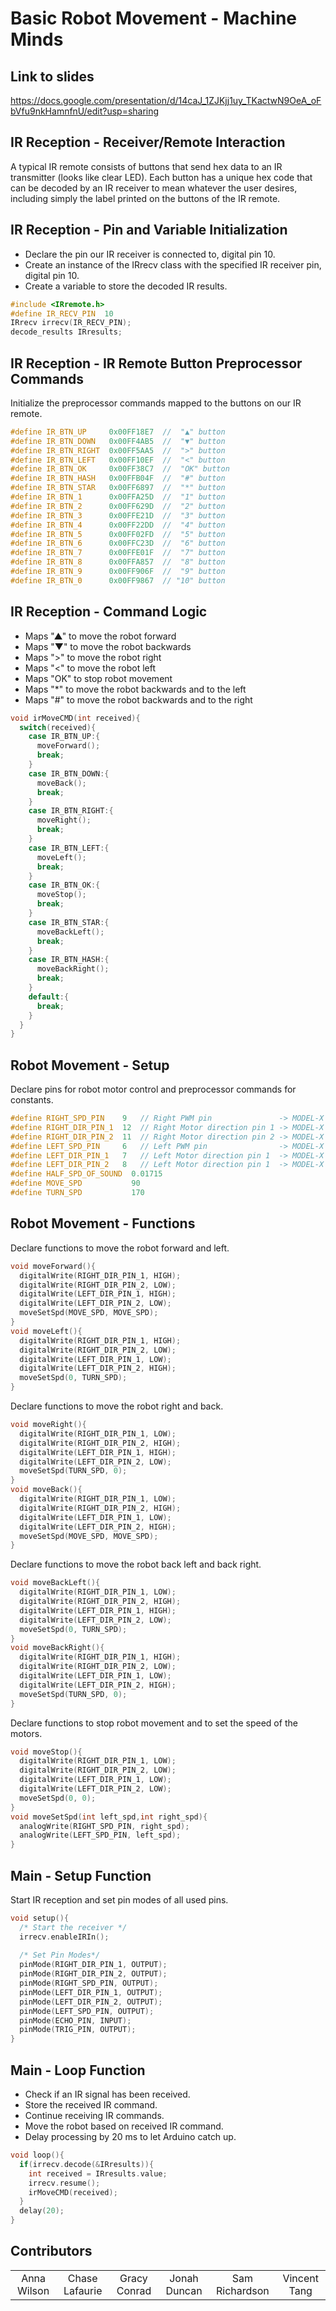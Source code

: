 # Basic Robot Movement - Machine Minds

## Link to slides
https://docs.google.com/presentation/d/14caJ_1ZJKjj1uy_TKactwN9OeA_oFbVfu9nkHamnfnU/edit?usp=sharing

## IR Reception - Receiver/Remote Interaction
A typical IR remote consists of buttons that send hex data to an IR transmitter (looks like clear LED). Each button has a unique hex code that can be decoded by an IR receiver to mean whatever the user desires, including simply the label printed on the buttons of the IR remote.

## IR Reception - Pin and Variable Initialization
+ Declare the pin our IR receiver is connected to, digital pin 10.
+ Create an instance of the IRrecv class with the specified IR receiver pin, digital pin 10.
+ Create a variable to store the decoded IR results.
```c++
#include <IRremote.h>
#define IR_RECV_PIN  10
IRrecv irrecv(IR_RECV_PIN);
decode_results IRresults;
```

## IR Reception - IR Remote Button Preprocessor Commands
Initialize the preprocessor commands mapped to the buttons on our IR remote.
```c++
#define IR_BTN_UP     0x00FF18E7  //  "▲" button
#define IR_BTN_DOWN   0x00FF4AB5  //  "▼" button
#define IR_BTN_RIGHT  0x00FF5AA5  //  ">" button
#define IR_BTN_LEFT   0x00FF10EF  //  "<" button
#define IR_BTN_OK     0x00FF38C7  //  "OK" button
#define IR_BTN_HASH   0x00FFB04F  //  "#" button
#define IR_BTN_STAR   0x00FF6897  //  "*" button
#define IR_BTN_1      0x00FFA25D  //  "1" button
#define IR_BTN_2      0x00FF629D  //  "2" button
#define IR_BTN_3      0x00FFE21D  //  "3" button
#define IR_BTN_4      0x00FF22DD  //  "4" button
#define IR_BTN_5      0x00FF02FD  //  "5" button
#define IR_BTN_6      0x00FFC23D  //  "6" button
#define IR_BTN_7      0x00FFE01F  //  "7" button
#define IR_BTN_8      0x00FFA857  //  "8" button
#define IR_BTN_9      0x00FF906F  //  "9" button
#define IR_BTN_0      0x00FF9867  // "10" button
```

## IR Reception - Command Logic
+ Maps "▲" to move the robot forward
+ Maps "▼" to move the robot backwards
+ Maps ">" to move the robot right
+ Maps "<" to move the robot left
+ Maps "OK" to stop robot movement
+ Maps "*" to move the robot backwards and to the left
+ Maps "#" to move the robot backwards and to the right
```c++
void irMoveCMD(int received){
  switch(received){
    case IR_BTN_UP:{
      moveForward();
      break;
    }
    case IR_BTN_DOWN:{
      moveBack();
      break;
    }
    case IR_BTN_RIGHT:{
      moveRight();
      break;
    }
    case IR_BTN_LEFT:{
      moveLeft();
      break;
    }
    case IR_BTN_OK:{
      moveStop();
      break;
    }
    case IR_BTN_STAR:{
      moveBackLeft();
      break;
    }
    case IR_BTN_HASH:{
      moveBackRight();
      break;
    }
    default:{
      break;
    }
  }
}
```

## Robot Movement - Setup
Declare pins for robot motor control and preprocessor commands for constants.
```c++
#define RIGHT_SPD_PIN    9   // Right PWM pin               -> MODEL-X ENA
#define RIGHT_DIR_PIN_1  12  // Right Motor direction pin 1 -> MODEL-X IN1
#define RIGHT_DIR_PIN_2  11  // Right Motor direction pin 2 -> MODEL-X IN2
#define LEFT_SPD_PIN     6   // Left PWM pin                -> MODEL-X ENB
#define LEFT_DIR_PIN_1   7   // Left Motor direction pin 1  -> MODEL-X IN3
#define LEFT_DIR_PIN_2   8   // Left Motor direction pin 1  -> MODEL-X IN4
#define HALF_SPD_OF_SOUND  0.01715
#define MOVE_SPD           90
#define TURN_SPD           170
```

## Robot Movement - Functions
Declare functions to move the robot forward and left.
```c++
void moveForward(){
  digitalWrite(RIGHT_DIR_PIN_1, HIGH);
  digitalWrite(RIGHT_DIR_PIN_2, LOW);
  digitalWrite(LEFT_DIR_PIN_1, HIGH);
  digitalWrite(LEFT_DIR_PIN_2, LOW);
  moveSetSpd(MOVE_SPD, MOVE_SPD);
}
void moveLeft(){
  digitalWrite(RIGHT_DIR_PIN_1, HIGH);
  digitalWrite(RIGHT_DIR_PIN_2, LOW);
  digitalWrite(LEFT_DIR_PIN_1, LOW);
  digitalWrite(LEFT_DIR_PIN_2, HIGH);
  moveSetSpd(0, TURN_SPD);
}
```

Declare functions to move the robot right and back.
```c++
void moveRight(){
  digitalWrite(RIGHT_DIR_PIN_1, LOW);
  digitalWrite(RIGHT_DIR_PIN_2, HIGH);
  digitalWrite(LEFT_DIR_PIN_1, HIGH);
  digitalWrite(LEFT_DIR_PIN_2, LOW);
  moveSetSpd(TURN_SPD, 0);
}
void moveBack(){
  digitalWrite(RIGHT_DIR_PIN_1, LOW);
  digitalWrite(RIGHT_DIR_PIN_2, HIGH);
  digitalWrite(LEFT_DIR_PIN_1, LOW);
  digitalWrite(LEFT_DIR_PIN_2, HIGH);
  moveSetSpd(MOVE_SPD, MOVE_SPD);
}
```

Declare functions to move the robot back left and back right.
```c++
void moveBackLeft(){
  digitalWrite(RIGHT_DIR_PIN_1, LOW);
  digitalWrite(RIGHT_DIR_PIN_2, HIGH);
  digitalWrite(LEFT_DIR_PIN_1, HIGH);
  digitalWrite(LEFT_DIR_PIN_2, LOW);
  moveSetSpd(0, TURN_SPD);
}
void moveBackRight(){
  digitalWrite(RIGHT_DIR_PIN_1, HIGH);
  digitalWrite(RIGHT_DIR_PIN_2, LOW);
  digitalWrite(LEFT_DIR_PIN_1, LOW);
  digitalWrite(LEFT_DIR_PIN_2, HIGH);
  moveSetSpd(TURN_SPD, 0);
}
```

Declare functions to stop robot movement and to set the speed of the motors.
```c++
void moveStop(){
  digitalWrite(RIGHT_DIR_PIN_1, LOW);
  digitalWrite(RIGHT_DIR_PIN_2, LOW);
  digitalWrite(LEFT_DIR_PIN_1, LOW);
  digitalWrite(LEFT_DIR_PIN_2, LOW);
  moveSetSpd(0, 0);
}
void moveSetSpd(int left_spd,int right_spd){
  analogWrite(RIGHT_SPD_PIN, right_spd); 
  analogWrite(LEFT_SPD_PIN, left_spd);   
}
```

## Main - Setup Function
Start IR reception and set pin modes of all used pins.
```c++
void setup(){
  /* Start the receiver */
  irrecv.enableIRIn();
 
  /* Set Pin Modes*/
  pinMode(RIGHT_DIR_PIN_1, OUTPUT);
  pinMode(RIGHT_DIR_PIN_2, OUTPUT);
  pinMode(RIGHT_SPD_PIN, OUTPUT);  
  pinMode(LEFT_DIR_PIN_1, OUTPUT);
  pinMode(LEFT_DIR_PIN_2, OUTPUT);
  pinMode(LEFT_SPD_PIN, OUTPUT);
  pinMode(ECHO_PIN, INPUT);
  pinMode(TRIG_PIN, OUTPUT);
}
```

## Main - Loop Function
+ Check if an IR signal has been received.
+ Store the received IR command.
+ Continue receiving IR commands.
+ Move the robot based on received IR command.
+ Delay processing by 20 ms to let Arduino catch up.
```c++
void loop(){
  if(irrecv.decode(&IRresults)){
    int received = IRresults.value;
    irrecv.resume();
    irMoveCMD(received);
  }
  delay(20);
}
```

<!---
## Robot Introduction
#### Physical Programming Framework 
+ Four wheels
+ Four motors
+ Arduino UNO3
+ Acrylic chassis
+ Sensors

## Purpose of Robot
#### Experience Gain:
+ Sensors
+ Electronics
+ Programming
#### Physical Programming Framework
+ The physicality of the robot forces us to adapt our code to work in real life scenarios

## Hardware Components Descriptions
<table>
    <tr>
        <td>Arduino UNO3 board</td>
        <td>Controls motor driver and logic of robot</td>
    </tr>
    <tr>
        <td>MODEL-X Motor driver</td>
        <td>Sets/toggles motor speed/direction</td>
    </tr>
    <tr>
        <td>Four DC motors</td>
        <td>Move the wheels of the robot</td>
    </tr>
    <tr>
        <td>Four wheels</td>
        <td>Move the robot based on the motor driver</td>
    </tr>
    <tr>
        <td>Jumper wires</td>
        <td>Connect peripherals, drivers, and arduino board</td>
    </tr>
    <tr>
        <td>Battery pack</td>
        <td>Powers the robot</td>
    </tr>
    <tr>
        <td>Chassis</td>
        <td>Holds all components in place</td>
    </tr>
    <tr>
        <td>Mounting hardware</td>
        <td>Affixes components to chassis</td>
    </tr>
</table>

## Code Summary and Functions
+ Our code moves our robot in a square over the duration of about 6 seconds.
+ We had to change timing on turning and moving to account for our testing environment.
<table>
    <tr>
        <td>go_Advance()</td>
        <td>Moves robot forward</td>
    </tr>
    <tr>
        <td>stop_Stop()</td>
        <td>Stops robot movement</td>
    </tr>
    <tr>
        <td>go_Back()</td>
        <td>Moves robot backwards for t ms</td>
    </tr>
    <tr>
        <td>turn_Left(int t)</td>
        <td>Moves robot left for t ms</td>
    </tr>
    <tr>
        <td>turn_Right(int t)</td>
        <td>Moves robot right for t ms</td>
    </tr>
    <tr>
        <td>set_Motorspeed(int speed_L, int speed_R)</td>
        <td>Sets left/right motors speeds</td>
    </tr>
</table>

```c++
void move_in_square(){          // move robot in square in ~6 sec
  set_Motorspeed(SPEED, SPEED); // set speed to 190
  for(int i = 0; i < 4; i++){   // loop following code 4 times
    go_Advance();               // move forward
    delay(MOVE_TIME);           // keep moving forward for 1 sec
    turn_Right(TURN_TIME);      // turn right for 600 ms
    stop_Stop();                // stop robot movement each time
  }
}
```

## Demo
See _demo.mp4_

## Added Functionalities
+ We added code that spins the robot in a circle for about 5 seconds.
+ The loops and turn times are arbitrarily set to visually see the robot spin.
+ Spinning in a circle can be used to gather 360° perception data.
+ This could also allow the robot to draw a circle (if we attached a marker).

```c++
void move_in_circle(){          // spin robot for ~5 sec
  set_Motorspeed(SPEED, SPEED); // set speed to 190
  for(int i = 0; i < 4; i++){   // loop following code 4 times
    turn_Right(TURN_TIME*8);    // turn right for ~5 sec
  }
  stop_Stop();                  // stop robot movement after loop
}
```

-->

## Contributors
<table>
<tbody>
<!---
<tr>
<td align="center">
  <a>
    Some Role
  </a>
</td>
<td align="center">
  <a >
    Some Role
  </a>
</td>
<td align="center">
  <a>
    Some Role
  </a>
</td>
<td align="center">
  <a>
    Some Role
  </a>
</td>
<td align="center">
  <a>
    Some Role
  </a>
</td>
<td align="center">
  <a>
    Some Role
  </a>
</td>
</tr>
-->
<tr>
<td align="center">
  <a>
    Anna Wilson
  </a>
</td>
<td align="center">
  <a >
    Chase Lafaurie
  </a>
</td>
<td align="center">
  <a>
    Gracy Conrad
  </a>
</td>
<td align="center">
  <a>
    Jonah Duncan
  </a>
</td>
<td align="center">
  <a>
    Sam Richardson
  </a>
</td>
<td align="center">
  <a>
    Vincent Tang
  </a>
</td>
</tr>
</tbody>
</table>
